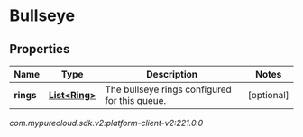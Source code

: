 # Bullseye


## Properties

| Name | Type | Description | Notes |
| ------------ | ------------- | ------------- | ------------- |
| **rings** | [**List&lt;Ring&gt;**](Ring) | The bullseye rings configured for this queue. |  [optional] |




_com.mypurecloud.sdk.v2:platform-client-v2:221.0.0_
